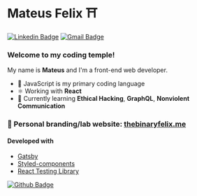 # Mateus Felix ⛩

[![Linkedin Badge](https://img.shields.io/badge/-LinkedIn-blue?style=flat-square&logo=Linkedin&logoColor=white&link=https://www.linkedin.com/in/mateusfelix/)](https://www.linkedin.com/in/mateusfelix/)
[![Gmail Badge](https://img.shields.io/badge/-Gmail-c14438?style=flat-square&logo=Gmail&logoColor=white&link=mailto:mateus.cfoliveira@gmail.com)](mailto:mateus.cfoliveira@gmail.com)

### Welcome to my coding temple!

My name is **Mateus** and I'm a front-end web developer.

 - 🧩 JavaScript is my primary coding language
 - ⚛️  Working with **React**
 - 🌱 Currently learning **Ethical Hacking**, **GraphQL**, **Nonviolent Communication**
 
 ### 🧪 Personal branding/lab  website: [thebinaryfelix.me](https://www.thebinaryfelix.me)
 
 #### Developed with

 - [Gatsby](https://www.gatsbyjs.org/)
 - [Styled-components](https://styled-components.com/)
 - [React Testing Library](https://github.com/testing-library/react-testing-library)

 [![Github Badge](https://img.shields.io/badge/-Github-000?style=flat-square&logo=Github&logoColor=white&link=https://github.com/thebinaryfelix/about-me)](https://github.com/thebinaryfelix/about-me)
 
